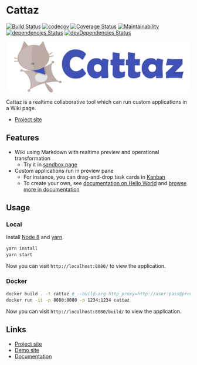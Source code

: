 # Cattaz

[![Build Status](https://travis-ci.org/FujitsuLaboratories/cattaz.svg?branch=master)](https://travis-ci.org/FujitsuLaboratories/cattaz)
[![codecov](https://codecov.io/gh/FujitsuLaboratories/cattaz/branch/master/graph/badge.svg)](https://codecov.io/gh/FujitsuLaboratories/cattaz)
[![Coverage Status](https://coveralls.io/repos/github/FujitsuLaboratories/cattaz/badge.svg?branch=master)](https://coveralls.io/github/FujitsuLaboratories/cattaz?branch=master)
[![Maintainability](https://api.codeclimate.com/v1/badges/4c3a48fb279c44d0ec7b/maintainability)](https://codeclimate.com/github/FujitsuLaboratories/cattaz/maintainability)
[![dependencies Status](https://david-dm.org/FujitsuLaboratories/cattaz/status.svg)](https://david-dm.org/FujitsuLaboratories/cattaz)
[![devDependencies Status](https://david-dm.org/FujitsuLaboratories/cattaz/dev-status.svg)](https://david-dm.org/FujitsuLaboratories/cattaz?type=dev)

![Cattaz](docs/assets/cattaz.png "Cattaz")

Cattaz is a realtime collaborative tool which can run custom applications in a Wiki page.

* [Project site](http://cattaz.io/)

## Features

* Wiki using Markdown with realtime preview and operational transformation
  * Try it in [sandbox page](http://cattaz.io/build/#/page/sandbox)
* Custom applications run in preview pane
  * For instance, you can drag-and-drop task cards in [Kanban](http://cattaz.io/build/#/doc/app-kanban)
  * To create your own, see [documentation on Hello World](http://cattaz.io/build/#/doc/app-hello) and [browse more in documentation](http://cattaz.io/build/#/doc/index)

## Usage

### Local

Install [Node 8](https://nodejs.org/en/download/) and [yarn](https://yarnpkg.com/en/docs/install).

```bash
yarn install
yarn start
```

Now you can visit `http://localhost:8080/` to view the application.

### Docker

```bash
docker build . -t cattaz # --build-arg http_proxy=http://user:pass@proxy.example.com:8080 --build-arg https_proxy=http://user:pass@proxy.example.com:8080
docker run -it -p 8080:8080 -p 1234:1234 cattaz
```

Now you can visit `http://localhost:8080/build/` to view the application.

## Links

* [Project site](http://cattaz.io/)
* [Demo site](http://cattaz.io/build/)
* [Documentation](http://cattaz.io/build/#/doc/index)
